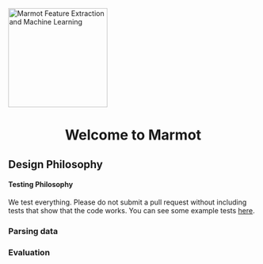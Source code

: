 <img src="http://upload.wikimedia.org/wikipedia/commons/thumb/3/3b/Marmot-edit1.jpg/1024px-Marmot-edit1.jpg" alt="Marmot Feature Extraction and Machine Learning" style="width: 200px;"/>
<center> <h1>Welcome to Marmot</h1> </center>
<!-- ![Marmot Picture](http://upload.wikimedia.org/wikipedia/commons/thumb/3/3b/Marmot-edit1.jpg/1024px-Marmot-edit1.jpg) -->

## Design Philosophy


#### Testing Philosophy

We test everything. Please do not submit a pull request without including tests that show that the code works. You can see some example tests [here]().

### Parsing data

### Evaluation
<Evaluation options>

